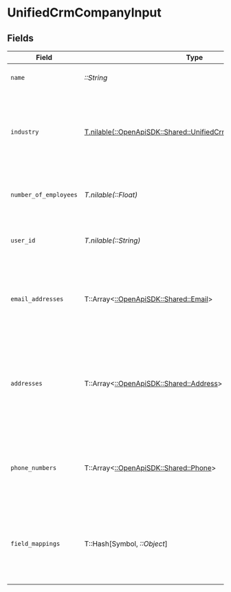 # UnifiedCrmCompanyInput


## Fields

| Field                                                                                                                    | Type                                                                                                                     | Required                                                                                                                 | Description                                                                                                              | Example                                                                                                                  |
| ------------------------------------------------------------------------------------------------------------------------ | ------------------------------------------------------------------------------------------------------------------------ | ------------------------------------------------------------------------------------------------------------------------ | ------------------------------------------------------------------------------------------------------------------------ | ------------------------------------------------------------------------------------------------------------------------ |
| `name`                                                                                                                   | *::String*                                                                                                               | :heavy_check_mark:                                                                                                       | The name of the company                                                                                                  | Acme                                                                                                                     |
| `industry`                                                                                                               | [T.nilable(::OpenApiSDK::Shared::UnifiedCrmCompanyInputIndustry)](../../models/shared/unifiedcrmcompanyinputindustry.md) | :heavy_minus_sign:                                                                                                       | The industry of the company. Authorized values can be found in the Industry enum.                                        | ACCOUNTING                                                                                                               |
| `number_of_employees`                                                                                                    | *T.nilable(::Float)*                                                                                                     | :heavy_minus_sign:                                                                                                       | The number of employees of the company                                                                                   | 10                                                                                                                       |
| `user_id`                                                                                                                | *T.nilable(::String)*                                                                                                    | :heavy_minus_sign:                                                                                                       | The UUID of the user who owns the company                                                                                | 801f9ede-c698-4e66-a7fc-48d19eebaa4f                                                                                     |
| `email_addresses`                                                                                                        | T::Array<[::OpenApiSDK::Shared::Email](../../models/shared/email.md)>                                                    | :heavy_minus_sign:                                                                                                       | The email addresses of the company                                                                                       | [<br/>{<br/>"email_address": "acme@gmail.com",<br/>"email_address_type": "WORK"<br/>}<br/>]                              |
| `addresses`                                                                                                              | T::Array<[::OpenApiSDK::Shared::Address](../../models/shared/address.md)>                                                | :heavy_minus_sign:                                                                                                       | The addresses of the company                                                                                             | [<br/>{<br/>"street_1": "5th Avenue",<br/>"city": "New York",<br/>"state": "NY",<br/>"country": "USA",<br/>"address_type": "WORK"<br/>}<br/>] |
| `phone_numbers`                                                                                                          | T::Array<[::OpenApiSDK::Shared::Phone](../../models/shared/phone.md)>                                                    | :heavy_minus_sign:                                                                                                       | The phone numbers of the company                                                                                         | [<br/>{<br/>"phone_number": "+33660606067",<br/>"phone_type": "WORK"<br/>}<br/>]                                         |
| `field_mappings`                                                                                                         | T::Hash[Symbol, *::Object*]                                                                                              | :heavy_minus_sign:                                                                                                       | The custom field mappings of the company between the remote 3rd party & Panora                                           | {<br/>"fav_dish": "broccoli",<br/>"fav_color": "red"<br/>}                                                               |